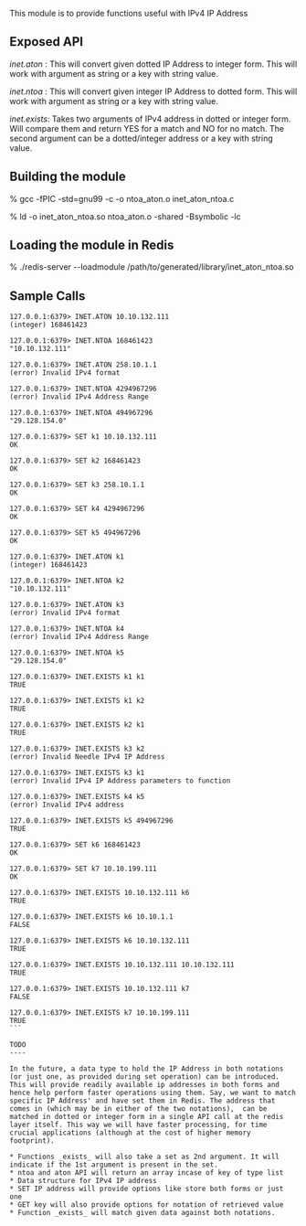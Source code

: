 This module is to provide functions useful with IPv4 IP Address

Exposed API
-----------

*inet.aton* : This will convert given dotted IP Address to integer form.
This will work with argument as string or a key with string value.

*inet.ntoa* : This will convert given integer IP Address to dotted form.
This will work with argument as string or a key with string value.

*inet.exists*: Takes two arguments of IPv4 address in dotted or integer form. Will compare them
and return YES for a match and NO for no match. The second argument can be a dotted/integer address or
a key with string value.

Building the module
-------------------
% gcc -fPIC -std=gnu99 -c -o ntoa_aton.o inet_aton_ntoa.c 

% ld -o inet_aton_ntoa.so ntoa_aton.o -shared -Bsymbolic -lc

Loading the module in Redis
---------------------------
% ./redis-server --loadmodule /path/to/generated/library/inet_aton_ntoa.so

Sample Calls
------------
```
127.0.0.1:6379> INET.ATON 10.10.132.111
(integer) 168461423

127.0.0.1:6379> INET.NTOA 168461423
"10.10.132.111"

127.0.0.1:6379> INET.ATON 258.10.1.1
(error) Invalid IPv4 format

127.0.0.1:6379> INET.NTOA 4294967296
(error) Invalid IPv4 Address Range

127.0.0.1:6379> INET.NTOA 494967296
"29.128.154.0"

127.0.0.1:6379> SET k1 10.10.132.111
OK

127.0.0.1:6379> SET k2 168461423
OK

127.0.0.1:6379> SET k3 258.10.1.1
OK

127.0.0.1:6379> SET k4 4294967296
OK

127.0.0.1:6379> SET k5 494967296
OK

127.0.0.1:6379> INET.ATON k1
(integer) 168461423

127.0.0.1:6379> INET.NTOA k2
"10.10.132.111"

127.0.0.1:6379> INET.ATON k3
(error) Invalid IPv4 format

127.0.0.1:6379> INET.NTOA k4
(error) Invalid IPv4 Address Range

127.0.0.1:6379> INET.NTOA k5
"29.128.154.0"

127.0.0.1:6379> INET.EXISTS k1 k1
TRUE

127.0.0.1:6379> INET.EXISTS k1 k2
TRUE

127.0.0.1:6379> INET.EXISTS k2 k1
TRUE

127.0.0.1:6379> INET.EXISTS k3 k2
(error) Invalid Needle IPv4 IP Address

127.0.0.1:6379> INET.EXISTS k3 k1
(error) Invalid IPv4 IP Address parameters to function     
                                                               
127.0.0.1:6379> INET.EXISTS k4 k5
(error) Invalid IPv4 address                          
                                                                    
127.0.0.1:6379> INET.EXISTS k5 494967296
TRUE

127.0.0.1:6379> SET k6 168461423
OK

127.0.0.1:6379> SET k7 10.10.199.111
OK

127.0.0.1:6379> INET.EXISTS 10.10.132.111 k6
TRUE

127.0.0.1:6379> INET.EXISTS k6 10.10.1.1
FALSE

127.0.0.1:6379> INET.EXISTS k6 10.10.132.111
TRUE

127.0.0.1:6379> INET.EXISTS 10.10.132.111 10.10.132.111
TRUE

127.0.0.1:6379> INET.EXISTS 10.10.132.111 k7
FALSE

127.0.0.1:6379> INET.EXISTS k7 10.10.199.111
TRUE                                                                                                                             ```                  

TODO
----

In the future, a data type to hold the IP Address in both notations (or just one, as provided during set operation) can be introduced. This will provide readily available ip addresses in both forms and hence help perform faster operations using them. Say, we want to match specific IP Address' and have set them in Redis. The address that comes in (which may be in either of the two notations),  can be matched in dotted or integer form in a single API call at the redis layer itself. This way we will have faster processing, for time crucial applications (although at the cost of higher memory footprint).

* Functions _exists_ will also take a set as 2nd argument. It will indicate if the 1st argument is present in the set.
* ntoa and aton API will return an array incase of key of type list
* Data structure for IPv4 IP address
* SET IP address will provide options like store both forms or just one
* GET key will also provide options for notation of retrieved value
* Function _exists_ will match given data against both notations.

